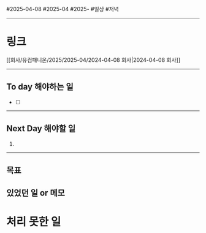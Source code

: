 #2025-04-08 #2025-04 #2025-
#일상 #저녁 

-------
# 링크
[[회사/유컴패니온/2025/2025-04/2024-04-08 회사|2024-04-08 회사]]


---
## To day 해야하는 일
- [ ] 

---
## Next Day 해야할 일
1. 

---

## 목표


## 있었던 일  or 메모


# 처리 못한 일